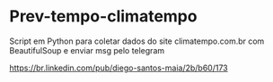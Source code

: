 # Prev-tempo-climatempo
Script em Python para coletar dados do site climatempo.com.br com BeautifulSoup e enviar msg pelo telegram

https://br.linkedin.com/pub/diego-santos-maia/2b/b60/173
